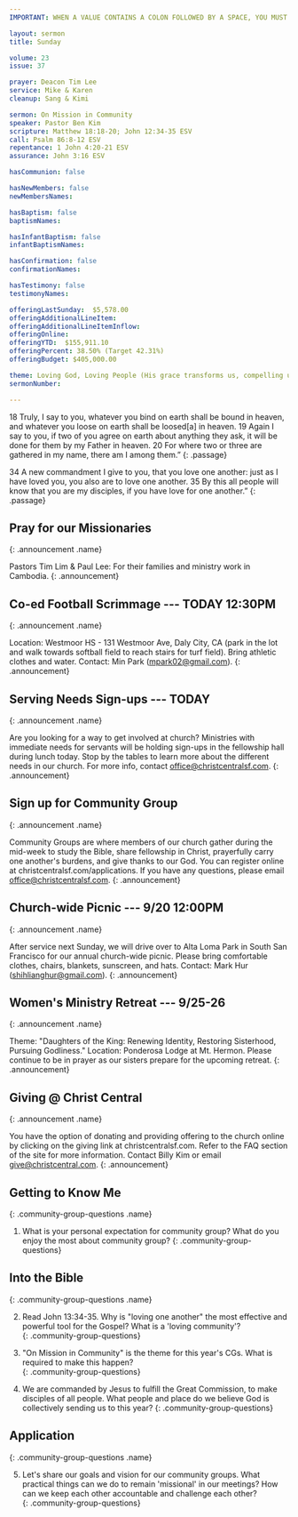 ```yaml
---
IMPORTANT: WHEN A VALUE CONTAINS A COLON FOLLOWED BY A SPACE, YOU MUST USE &#58;

layout: sermon
title: Sunday

volume: 23
issue: 37

prayer: Deacon Tim Lee
service: Mike & Karen
cleanup: Sang & Kimi

sermon: On Mission in Community
speaker: Pastor Ben Kim
scripture: Matthew 18:18-20; John 12:34-35 ESV
call: Psalm 86:8-12 ESV
repentance: 1 John 4:20-21 ESV
assurance: John 3:16 ESV

hasCommunion: false

hasNewMembers: false
newMembersNames:

hasBaptism: false
baptismNames: 

hasInfantBaptism: false
infantBaptismNames: 

hasConfirmation: false
confirmationNames: 

hasTestimony: false
testimonyNames:

offeringLastSunday:  $5,578.00
offeringAdditionalLineItem: 
offeringAdditionalLineItemInflow: 
offeringOnline: 
offeringYTD:  $155,911.10
offeringPercent: 38.50% (Target 42.31%)
offeringBudget: $405,000.00

theme: Loving God, Loving People (His grace transforms us, compelling us to love others)
sermonNumber: 

---
```


18 Truly, I say to you, whatever you bind on earth shall be bound in heaven, and whatever you loose on earth shall be loosed[a] in heaven. 19 Again I say to you, if two of you agree on earth about anything they ask, it will be done for them by my Father in heaven. 20 For where two or three are gathered in my name, there am I among them.”
{: .passage}

34 A new commandment I give to you, that you love one another: just as I have loved you, you also are to love one another. 35 By this all people will know that you are my disciples, if you have love for one another.”
{: .passage}



## Pray for our Missionaries
{: .announcement .name}

Pastors Tim Lim & Paul Lee: For their families and ministry work in Cambodia.
{: .announcement}

## Co-ed Football Scrimmage --- TODAY 12:30PM
{: .announcement .name}

Location: Westmoor HS - 131 Westmoor Ave, Daly City, CA (park in the lot and walk towards softball field to reach stairs for turf field). Bring athletic clothes and water. Contact: Min Park (mpark02@gmail.com).
{: .announcement}

## Serving Needs Sign-ups --- TODAY
{: .announcement .name}

Are you looking for a way to get involved at church? Ministries with immediate needs for servants will be holding sign-ups in the fellowship hall during lunch today. Stop by the tables to learn more about the different needs in our church. For more info, contact office@christcentralsf.com.
{: .announcement}

## Sign up for Community Group
{: .announcement .name}

Community Groups are where members of our church gather during the mid-week to study the Bible, share fellowship in Christ, prayerfully carry one another's burdens, and give thanks to our God. You can register online at christcentralsf.com/applications. If you have any questions, please email office@christcentralsf.com.
{: .announcement}

## Church-wide Picnic --- 9/20 12:00PM
{: .announcement .name}

After service next Sunday, we will drive over to Alta Loma Park in South San Francisco for our annual church-wide picnic. Please bring comfortable clothes, chairs, blankets, sunscreen, and hats. Contact: Mark Hur (shihlianghur@gmail.com).
{: .announcement}

## Women's Ministry Retreat --- 9/25-26
{: .announcement .name}

Theme: "Daughters of the King: Renewing Identity, Restoring Sisterhood, Pursuing Godliness." Location: Ponderosa Lodge at Mt. Hermon. Please continue to be in prayer as our sisters prepare for the upcoming retreat.
{: .announcement}

## Giving @ Christ Central
{: .announcement .name}

You have the option of donating and providing offering to the church online by clicking on the giving link at christcentralsf.com. Refer to the FAQ section of the site for more information. Contact Billy Kim or email give@christcentral.com. 
{: .announcement}







## Getting to Know Me
{: .community-group-questions .name}

1) What is your personal expectation for community group?  What do you enjoy the most about community group?
{: .community-group-questions}

## Into the Bible
{: .community-group-questions .name}

2) Read John 13:34-35. Why is "loving one another" the most effective and powerful tool for the Gospel? What is a 'loving community'?  
{: .community-group-questions}

3) "On Mission in Community" is the theme for this year's CGs. What is required to make this happen?  
{: .community-group-questions}

4) We are commanded by Jesus to fulfill the Great Commission, to make disciples of all people. What people and place do we believe God is collectively sending us to this year?
{: .community-group-questions}

## Application
{: .community-group-questions .name}

5) Let's share our goals and vision for our community groups. What practical things can we do to remain 'missional' in our meetings? How can we keep each other accountable and challenge each other?   
{: .community-group-questions}

 